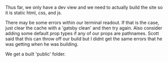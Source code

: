 Thus far, we only have a dev view and we need to actually build the site so it is static html, css, and js.

There may be some errors within our terminal readout. If that is the case, just clear the cache with a 'gatsby clean' and then try again. Also consider adding some default prop types if any of our props are pathnames. Scott said that this can throw off our build but I didnt get the same errors that he was getting when he was building.

We get a built 'public' folder.
